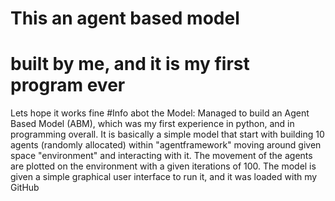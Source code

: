 # This an agent based model
# built by me, and it is my first program ever
 Lets hope it works fine
 #Info abot the Model:
 Managed to build an Agent Based Model (ABM), which was my first experience in python, and in programming overall. It is basically a simple model that start with building 10 agents (randomly allocated) within "agentframework" moving around given space "environment" and interacting with it. The movement of the agents are plotted on the environment with a given iterations of 100. The model is given a simple graphical user interface to run it, and it was loaded with my GitHub
